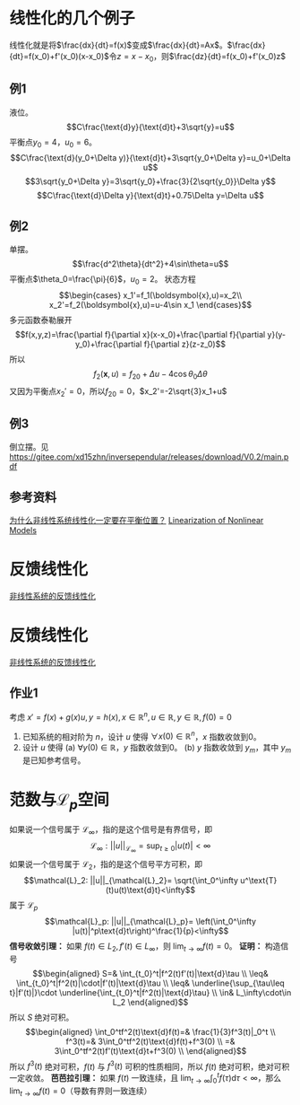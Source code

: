 # 线性化的几个例子
线性化就是将$\frac{dx}{dt}=f(x)$变成$\frac{dx}{dt}=Ax$。$\frac{dx}{dt}=f(x_0)+f'(x_0)(x-x_0)$令$z=x-x_0$，则$\frac{dz}{dt}=f(x_0)+f'(x_0)z$
## 例1
液位。
$$C\frac{\text{d}y}{\text{d}t}+3\sqrt{y}=u$$
平衡点$y_0=4$，$u_0=6$。
$$C\frac{\text{d}(y_0+\Delta y)}{\text{d}t}+3\sqrt{y_0+\Delta y}=u_0+\Delta u$$
$$3\sqrt{y_0+\Delta y}=3\sqrt{y_0}+\frac{3}{2\sqrt{y_0}}\Delta y$$
$$C\frac{\text{d}\Delta y}{\text{d}t}+0.75\Delta y=\Delta u$$
## 例2
单摆。
$$\frac{d^2\theta}{dt^2}+4\sin\theta=u$$
平衡点$\theta_0=\frac{\pi}{6}$，$u_0=2$。
状态方程
$$\begin{cases}
x_1'=f_1(\boldsymbol{x},u)=x_2\\
x_2'=f_2(\boldsymbol{x},u)=u-4\sin x_1
\end{cases}$$
多元函数泰勒展开
$$f(x,y,z)=\frac{\partial f}{\partial x}(x-x_0)+\frac{\partial f}{\partial y}(y-y_0)+\frac{\partial f}{\partial z}(z-z_0)$$
所以
$$f_2(\boldsymbol{x},u)=f_{20}+\Delta u-4\cos\theta_0\Delta\theta$$
又因为平衡点$x_2'=0$，所以$f_{20}=0$，$x_2'=-2\sqrt{3}x_1+u$
## 例3
倒立摆。见 <https://gitee.com/xd15zhn/inversependular/releases/download/V0.2/main.pdf>
## 参考资料
[为什么非线性系统线性化一定要在平衡位置？](https://www.zhihu.com/question/22475259)
[Linearization of Nonlinear Models](https://eng.libretexts.org/Bookshelves/Industrial_and_Systems_Engineering/Book%3A_Introduction_to_Control_Systems_(Iqbal)/01%3A_Mathematical_Models_of_Physical_Systems/1.07%3A_Linearization_of_Nonlinear_Models)

# 反馈线性化
[非线性系统的反馈线性化](https://blog.csdn.net/qq_34288751/article/details/129697166)
# 反馈线性化
[非线性系统的反馈线性化](https://blog.csdn.net/qq_34288751/article/details/129746636)

## 作业1
考虑 $x'= f(x)+g(x)u,y=h(x),x\in\mathbb{R}^n,u\in\mathbb{R},y\in\mathbb{R},f(0)=0$
1. 已知系统的相对阶为 $n$，设计 $u$ 使得 $\forall x(0)\in\mathbb{R}^n$，$x$ 指数收敛到0。
2. 设计 $u$ 使得
(a) $\forall y(0)\in\mathbb{R}$，$y$ 指数收敛到0。
(b) $y$ 指数收敛到 $y_m$，其中 $y_m$ 是已知参考信号。

# 范数与$\mathcal{L}_p$空间
如果说一个信号属于 $\mathcal{L}_\infty$，指的是这个信号是有界信号，即
$$\mathcal{L}_\infty: ||u||_{\mathcal{L}_\infty}=\sup_{t\ge 0}|u(t)|<\infty$$
如果说一个信号属于 $\mathcal{L}_2$，指的是这个信号平方可积，即
$$\mathcal{L}_2: ||u||_{\mathcal{L}_2}=
\sqrt{\int_0^\infty u^\text{T}(t)u(t)\text{d}t}<\infty$$
属于 $\mathcal{L}_p$
$$\mathcal{L}_p: ||u||_{\mathcal{L}_p}=
\left(\int_0^\infty |u(t)|^p\text{d}t\right)^\frac{1}{p}<\infty$$
**信号收敛引理：** 如果 $f(t)\in L_2,f'(t)\in L_\infty$，则 $\displaystyle\lim_{t\rightarrow\infty}f(t)=0$。
**证明：** 构造信号
$$\begin{aligned}
S=& \int_{t_0}^t|f^2(t)f'(t)|\text{d}\tau \\
\leq& \int_{t_0}^t|f^2(t)|\cdot|f'(t)|\text{d}\tau \\
\leq& \underline{\sup_{\tau\leq t}|f'(t)|}\cdot
\underline{\int_{t_0}^t|f^2(t)|\text{d}\tau} \\
\in& L_\infty\cdot\in L_2
\end{aligned}$$
所以 $S$ 绝对可积。
$$\begin{aligned}
\int_0^tf^2(t)\text{d}f(t)=& \frac{1}{3}f^3(t)|_0^t \\
f^3(t)=& 3\int_0^tf^2(t)\text{d}f(t)+f^3(0) \\
=& 3\int_0^tf^2(t)f'(t)\text{d}t+f^3(0) \\
\end{aligned}$$
所以 $f^3(t)$ 绝对可积，$f(t)$ 与 $f^3(t)$ 可积的性质相同，所以 $f(t)$ 绝对可积，绝对可积一定收敛。
**芭芭拉引理：** 如果 $f(t)$ 一致连续，且 $\displaystyle\lim_{t\rightarrow\infty}\int_0^tf(\tau)\text{d}\tau<\infty$，那么 $\displaystyle\lim_{t\rightarrow\infty}f(t)=0$（导数有界则一致连续）
